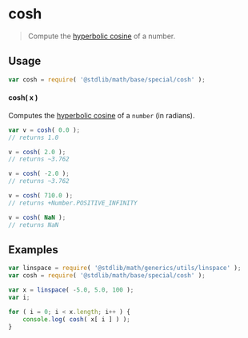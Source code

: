# cosh

> Compute the [hyperbolic cosine][hyperbolic-cosine] of a number.


<section class="usage">

## Usage

``` javascript
var cosh = require( '@stdlib/math/base/special/cosh' );
```

#### cosh( x )

Computes the [hyperbolic cosine][hyperbolic-cosine] of a `number` (in radians).

``` javascript
var v = cosh( 0.0 );
// returns 1.0

v = cosh( 2.0 );
// returns ~3.762

v = cosh( -2.0 );
// returns ~3.762

v = cosh( 710.0 );
// returns +Number.POSITIVE_INFINITY

v = cosh( NaN );
// returns NaN
```

</section>

<!-- /.usage -->


<section class="examples">

## Examples

``` javascript
var linspace = require( '@stdlib/math/generics/utils/linspace' );
var cosh = require( '@stdlib/math/base/special/cosh' );

var x = linspace( -5.0, 5.0, 100 );
var i;

for ( i = 0; i < x.length; i++ ) {
    console.log( cosh( x[ i ] ) );
}
```

</section>

<!-- /.examples -->


<section class="links">

[hyperbolic-cosine]: http://mathworld.wolfram.com/HyperbolicCosine.html

</section>

<!-- /.links -->
